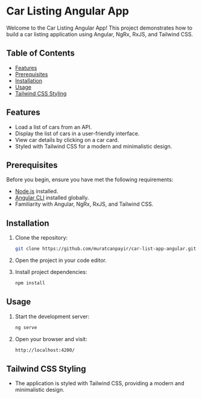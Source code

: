 # Car Listing Angular App

Welcome to the Car Listing Angular App! This project demonstrates how to build a car listing application using Angular, NgRx, RxJS, and Tailwind CSS.

## Table of Contents

- [Features](#features)
- [Prerequisites](#prerequisites)
- [Installation](#installation)
- [Usage](#usage)
- [Tailwind CSS Styling](#tailwind-css-styling)

## Features

- Load a list of cars from an API.
- Display the list of cars in a user-friendly interface.
- View car details by clicking on a car card.
- Styled with Tailwind CSS for a modern and minimalistic design.

## Prerequisites

Before you begin, ensure you have met the following requirements:

- [Node.js](https://nodejs.org/) installed.
- [Angular CLI](https://angular.io/cli) installed globally.
- Familiarity with Angular, NgRx, RxJS, and Tailwind CSS.

## Installation

1. Clone the repository:

   ```bash
   git clone https://github.com/muratcanpayir/car-list-app-angular.git
2. Open the project in your code editor.
3. Install project dependencies:
   ```bash
   npm install
## Usage
1. Start the development server:
   ```bash
   ng serve
2. Open your browser and visit:
   ```bash
   http://localhost:4200/
## Tailwind CSS Styling

- The application is styled with Tailwind CSS, providing a modern and minimalistic design.

